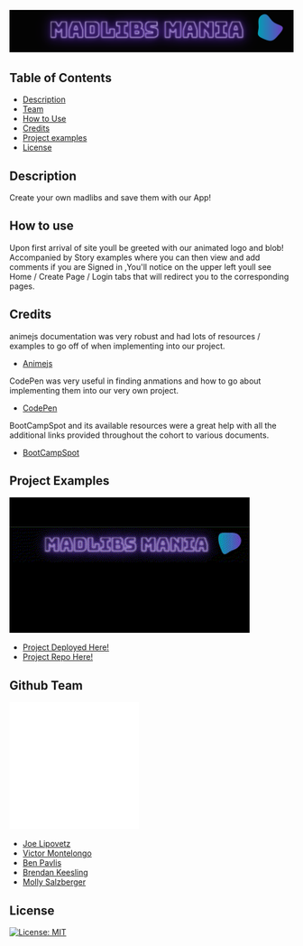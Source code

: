  ![](./assets/madlibs-banner.png)

## Table of Contents

- [Description](#description)
- [Team](#team)
- [How to Use](#how-to-use)
- [Credits](#credits)
- [Project examples](#project-examples)
- [License](#license)


## Description
Create your own madlibs and save them with our App!

## How to use
Upon first arrival of site youll be greeted with our animated logo and blob! Accompanied by Story examples where you can then view and add comments if you are Signed in ,You'll notice on the upper left youll see Home / Create Page / Login tabs that will redirect you to the corresponding pages.


## Credits

animejs documentation was very robust and had lots of resources / examples to go off of when implementing into our project.
- [Animejs](https://animejs.com/documentation/)


CodePen was very useful in finding anmations and how to go about implementing them into our very own project.
- [CodePen](https://codepen.io/)


BootCampSpot and its available resources were a great help with all the additional links provided throughout the cohort to various documents.
- [BootCampSpot](https://idp.bootcampspot.com/ui/?requestId=d0755c83-372b-45e3-ba4d-460f1c03c171)


## Project Examples
 ![](./assets/Untitled%20video%20-%20Made%20with%20Clipchamp.gif)
 
- [Project Deployed Here!](https://madlibsgpt-47c520ae93df.herokuapp.com/)  
- [Project Repo Here!](https://github.com/KeeslingB/madlibs-gpt)


 ## Github Team

 ![](./assets/github-mark-white.png)
- [Joe Lipovetz](https://github.com/jlipovetz)
- [Victor Montelongo](https://github.com/VictorMontelongo)
- [Ben Pavlis](https://github.com/bpavlis)
- [Brendan Keesling](https://github.com/KeeslingB)
- [Molly Salzberger](https://github.com/mollydotwhat)


## License

  [![License: MIT](https://img.shields.io/badge/License-MIT-yellow.svg)](https://opensource.org/licenses/MIT)

